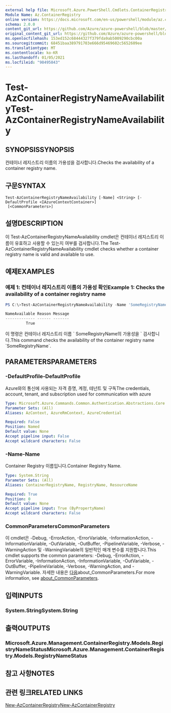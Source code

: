 ```yaml
---
external help file: Microsoft.Azure.PowerShell.Cmdlets.ContainerRegistry.dll-Help.xml
Module Name: Az.ContainerRegistry
online version: https://docs.microsoft.com/en-us/powershell/module/az.containerregistry/test-azcontainerregistrynameavailability
schema: 2.0.0
content_git_url: https://github.com/Azure/azure-powershell/blob/master/src/ContainerRegistry/ContainerRegistry/help/Test-AzContainerRegistryNameAvailability.md
original_content_git_url: https://github.com/Azure/azure-powershell/blob/master/src/ContainerRegistry/ContainerRegistry/help/Test-AzContainerRegistryNameAvailability.md
ms.openlocfilehash: 153ed152c68444327f379fda9ab5009290cbc00a
ms.sourcegitcommit: 68451baa389791703e666d95469602c5652609ee
ms.translationtype: MT
ms.contentlocale: ko-KR
ms.lasthandoff: 01/05/2021
ms.locfileid: "98495843"
---
```

# <span data-ttu-id="49ca6-101">Test-AzContainerRegistryNameAvailability</span><span class="sxs-lookup"><span data-stu-id="49ca6-101">Test-AzContainerRegistryNameAvailability</span></span>

## <span data-ttu-id="49ca6-102">SYNOPSIS</span><span class="sxs-lookup"><span data-stu-id="49ca6-102">SYNOPSIS</span></span>
<span data-ttu-id="49ca6-103">컨테이너 레지스트리 이름의 가용성을 검사합니다.</span><span class="sxs-lookup"><span data-stu-id="49ca6-103">Checks the availability of a container registry name.</span></span>

## <span data-ttu-id="49ca6-104">구문</span><span class="sxs-lookup"><span data-stu-id="49ca6-104">SYNTAX</span></span>

```
Test-AzContainerRegistryNameAvailability [-Name] <String> [-DefaultProfile <IAzureContextContainer>]
 [<CommonParameters>]
```

## <span data-ttu-id="49ca6-105">설명</span><span class="sxs-lookup"><span data-stu-id="49ca6-105">DESCRIPTION</span></span>
<span data-ttu-id="49ca6-106">이 Test-AzContainerRegistryNameAvailability cmdlet은 컨테이너 레지스트리 이름이 유효하고 사용할 수 있는지 여부를 검사합니다.</span><span class="sxs-lookup"><span data-stu-id="49ca6-106">The Test-AzContainerRegistryNameAvailability cmdlet checks whether a container registry name is valid and available to use.</span></span>

## <span data-ttu-id="49ca6-107">예제</span><span class="sxs-lookup"><span data-stu-id="49ca6-107">EXAMPLES</span></span>

### <span data-ttu-id="49ca6-108">예제 1: 컨테이너 레지스트리 이름의 가용성 확인</span><span class="sxs-lookup"><span data-stu-id="49ca6-108">Example 1: Checks the availability of a container registry name</span></span>
```powershell
PS C:\>Test-AzContainerRegistryNameAvailability -Name 'SomeRegistryName'

NameAvailable Reason Message
------------- ------ -------
         True
```

<span data-ttu-id="49ca6-109">이 명령은 컨테이너 레지스트리 이름 \` SomeRegistryName의 가용성을 \` 검사합니다.</span><span class="sxs-lookup"><span data-stu-id="49ca6-109">This command checks the availability of the container registry name \`SomeRegistryName\`.</span></span>

## <span data-ttu-id="49ca6-110">PARAMETERS</span><span class="sxs-lookup"><span data-stu-id="49ca6-110">PARAMETERS</span></span>

### <span data-ttu-id="49ca6-111">-DefaultProfile</span><span class="sxs-lookup"><span data-stu-id="49ca6-111">-DefaultProfile</span></span>
<span data-ttu-id="49ca6-112">Azure와의 통신에 사용되는 자격 증명, 계정, 테넌트 및 구독</span><span class="sxs-lookup"><span data-stu-id="49ca6-112">The credentials, account, tenant, and subscription used for communication with azure</span></span>

```yaml
Type: Microsoft.Azure.Commands.Common.Authentication.Abstractions.Core.IAzureContextContainer
Parameter Sets: (All)
Aliases: AzContext, AzureRmContext, AzureCredential

Required: False
Position: Named
Default value: None
Accept pipeline input: False
Accept wildcard characters: False
```

### <span data-ttu-id="49ca6-113">-Name</span><span class="sxs-lookup"><span data-stu-id="49ca6-113">-Name</span></span>
<span data-ttu-id="49ca6-114">Container Registry 이름입니다.</span><span class="sxs-lookup"><span data-stu-id="49ca6-114">Container Registry Name.</span></span>

```yaml
Type: System.String
Parameter Sets: (All)
Aliases: ContainerRegistryName, RegistryName, ResourceName

Required: True
Position: 0
Default value: None
Accept pipeline input: True (ByPropertyName)
Accept wildcard characters: False
```

### <span data-ttu-id="49ca6-115">CommonParameters</span><span class="sxs-lookup"><span data-stu-id="49ca6-115">CommonParameters</span></span>
<span data-ttu-id="49ca6-116">이 cmdlet은 -Debug, -ErrorAction, -ErrorVariable, -InformationAction, -InformationVariable, -OutVariable, -OutBuffer, -PipelineVariable, -Verbose, -WarningAction 및 -WarningVariable의 일반적인 매개 변수를 지원합니다.</span><span class="sxs-lookup"><span data-stu-id="49ca6-116">This cmdlet supports the common parameters: -Debug, -ErrorAction, -ErrorVariable, -InformationAction, -InformationVariable, -OutVariable, -OutBuffer, -PipelineVariable, -Verbose, -WarningAction, and -WarningVariable.</span></span> <span data-ttu-id="49ca6-117">자세한 내용은 [다음](http://go.microsoft.com/fwlink/?LinkID=113216)about_CommonParameters.</span><span class="sxs-lookup"><span data-stu-id="49ca6-117">For more information, see [about_CommonParameters](http://go.microsoft.com/fwlink/?LinkID=113216).</span></span>

## <span data-ttu-id="49ca6-118">입력</span><span class="sxs-lookup"><span data-stu-id="49ca6-118">INPUTS</span></span>

### <span data-ttu-id="49ca6-119">System.String</span><span class="sxs-lookup"><span data-stu-id="49ca6-119">System.String</span></span>

## <span data-ttu-id="49ca6-120">출력</span><span class="sxs-lookup"><span data-stu-id="49ca6-120">OUTPUTS</span></span>

### <span data-ttu-id="49ca6-121">Microsoft.Azure.Management.ContainerRegistry.Models.RegistryNameStatus</span><span class="sxs-lookup"><span data-stu-id="49ca6-121">Microsoft.Azure.Management.ContainerRegistry.Models.RegistryNameStatus</span></span>

## <span data-ttu-id="49ca6-122">참고 사항</span><span class="sxs-lookup"><span data-stu-id="49ca6-122">NOTES</span></span>

## <span data-ttu-id="49ca6-123">관련 링크</span><span class="sxs-lookup"><span data-stu-id="49ca6-123">RELATED LINKS</span></span>

[<span data-ttu-id="49ca6-124">New-AzContainerRegistry</span><span class="sxs-lookup"><span data-stu-id="49ca6-124">New-AzContainerRegistry</span></span>]()

